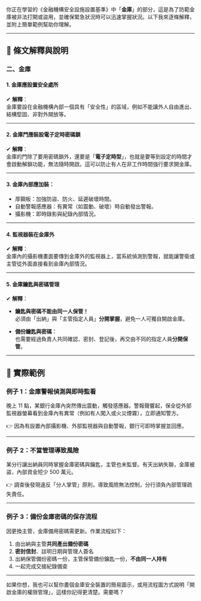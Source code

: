 你正在學習的《金融機構安全設施設置基準》中「**金庫**」的部分，這是為了防範金庫被非法打開或盜用，並確保緊急狀況時可以迅速掌握狀況。以下我來逐條解釋，並附上簡單範例幫助你理解。

---

## 🔐 條文解釋與說明

### 二、金庫

#### 1. 金庫應設置安全處所
✔ **解釋**：  
金庫要設在金融機構內部一個具有「安全性」的區域，例如不能讓外人自由進出、結構堅固、非對外開放等。

---

#### 2. 金庫門應裝設電子定時密碼鎖
✔ **解釋**：  
金庫的門除了要用密碼鎖外，還要是「**電子定時型**」，也就是要等到設定的時間才會啟動解鎖功能，無法隨時開啟。這可以防止有人在非工作時間強行要求開金庫。

---

#### 3. 金庫內部應加裝：
- 厚鋼板：加強防盜、防火、延遲破壞時間。
- 自動警報感應器：有異常（如震動、破壞）時自動發出警報。
- 攝影機：即時錄影與紀錄內部情況。

---

#### 4. 監視器裝在金庫外
✔ **解釋**：  
金庫內的攝影機畫面要傳到金庫外的監視器上，當系統偵測到警報，就能讓警衛或主管從外面直接看到金庫內部情況。

---

#### 5. 金庫鑰匙與密碼管理
✔ **解釋**：  
- **鑰匙與密碼不能由同一人保管！**  
  必須由「出納」與「主管指定人員」**分開掌握**，避免一人可獨自開啟金庫。
  
- **備份鑰匙與密碼**：  
  也需要經過負責人共同確認、密封、登記後，再交由不同的指定人員**分開保管**。

---

## 📌 實際範例

### 例子 1：金庫警報偵測與即時監看
晚上 11 點，某銀行金庫內突然傳出震動，觸發感應器。警報聲響起，保全從外部監視器螢幕看到金庫內有異常（例如有人闖入或火災煙霧），立即通知警方。

👉 因為有設置內部攝影機、外部監視器與自動警報，銀行可即時掌握並回應。

---

### 例子 2：不當管理導致風險
某分行讓出納員同時掌握金庫密碼與鑰匙，主管也未監督。有天出納失聯，金庫被盜，內部資金短少 500 萬元。

👉 調查後發現違反「分人掌管」原則，導致風險無法控制，分行須負內部管理疏失責任。

---

### 例子 3：備份金庫密碼的保存流程
因更換主管，金庫備用密碼需更新。作業流程如下：

1. 由出納與主管**共同產出備份密碼**
2. **密封信封**、註明日期與管理人簽名
3. 出納保管備份密碼一份，主管保管備份鑰匙一份，**不由同一人持有**
4. 一起完成交接紀錄備查

---

如果你想，我也可以幫你畫個金庫安全裝置的簡易圖示，或用流程圖方式說明「開啟金庫的權限管理」，這樣你記得更清楚。需要嗎？